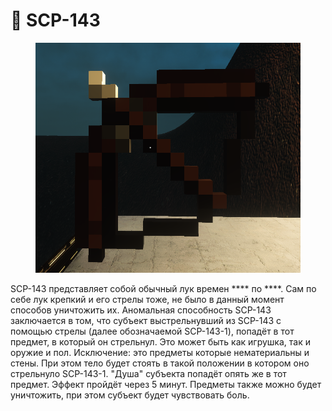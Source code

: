 # 🏹 SCP-143

<figure><img src="../.gitbook/assets/image (1).png" alt=""><figcaption></figcaption></figure>

SCP-143 представляет собой обычный лук времен \*\*\*\* по \*\*\*\*. Сам по себе лук крепкий и его стрелы тоже, не было в данный момент способов уничтожить их. Аномальная способность SCP-143 заключается в том, что субъект выстрельнувший из SCP-143 с помощью стрелы (далее обозначаемой SCP-143-1), попадёт в тот предмет, в который он стрельнул. Это может быть как игрушка, так и оружие и пол. Исключение: это предметы которые нематериальны и стены. При этом тело будет стоять в такой положении в котором оно стрельнуло SCP-143-1. "Душа" субъекта попадёт опять же в тот предмет. Эффект пройдёт через 5 минут. Предметы также можно будет уничтожить, при этом субъект будет чувствовать боль.
